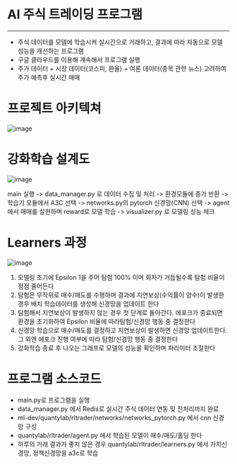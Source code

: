 # AI 주식 트레이딩 프로그램
---
- 주식 데이터를 모델에 학습시켜 실시간으로 거래하고, 결과에 따라 자동으로 모델 성능을 개선하는 프로그램
- 구글 클라우드를 이용해 계속해서 프로그램 실행
- 주가 데이터 + 시장 데이터(코스피, 환율) + 여론 데이터(종목 관련 뉴스) 고려하여 주가 예측후 실시간 매매


# 프로젝트 아키텍쳐
![image](https://github.com/jyy4014-git/ml-dev/assets/134044918/22ad81a0-eafd-4584-9480-0c31146e7413)


# 강화학습 설계도
![image](https://github.com/jyy4014-git/ml-dev/assets/134044918/378628e4-0c91-498f-9c16-8c86e6796ea4)

main 실행 -> data_manager.py 로 데이터 수집 및 처리 -> 환경모듈에 종가 반환 -> 학습기 모듈에서 A3C 선택 -> networks.py의 pytorch 신경망(CNN) 선택 -> agent에서 매매를 실현하며 reward로 모델 학습 -> visualizer.py 로 모델링 성능 체크

# Learners 과정
![image](https://github.com/jyy4014-git/ml-dev/assets/134044918/9635157a-ab26-4cc1-a10d-5867ef281b0e)
1. 모델링 초기에 Epsilon 1을 주어 탐험 100% 이며 회차가 거듭될수록 탐험 비율이 점점 줄어든다
2. 탐험은 무작위로 매수/매도를 수행하며 결과에 지연보상(수익률이 양수)이 발생한 경우 배치 학습데이터를 생성해 신경망을 업데이트 한다
3. 탐험해서 지연보상이 발생하지 않는 경우 첫 단계로 돌아간다. 에포크가 종료되면 환경을 초기화하여 Epsilon 비율에 따라탐험/신경망 행동 중 결정한다
4. 신경망 학습으로 매수/매도를 결정하고 지연보상이 발생하면 신경망 업데이트한다. 그 외엔 에포크 진행 여부에 따라 탐험/신경망 행동 중 결정한다
5. 강화학습 종료 후 나오는 그래프로 모델의 성능을 확인하며 파라미터 조절한다

# 프로그램 소스코드
- main.py로 프로그램을 실행
- data_manager.py 에서 Redis로 실시간 주식 데이터 연동 및 전처리까지 완료
- ml-dev/quantylab/rltrader/networks/networks_pytorch.py 에서 cnn 신경망 구성
- quantylab/rltrader/agent.py 에서 학습된 모델이 매수/매도/홀딩 한다
- 하루의 거래 결과가 좋지 않은 경우 quantylab/rltrader/learners.py 에서 가치신경망, 정책신경망을 a3c로 학습
